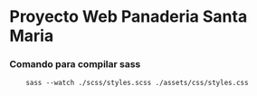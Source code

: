 
# Proyecto Web Panaderia Santa Maria



### Comando para compilar sass

```
    sass --watch ./scss/styles.scss ./assets/css/styles.css
```